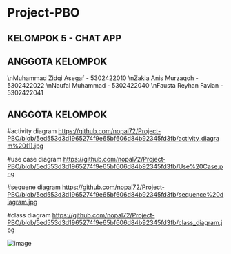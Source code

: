 # Project-PBO
## KELOMPOK 5 - CHAT APP

## ANGGOTA KELOMPOK
\nMuhammad Zidqi Asegaf - 5302422010
\nZakia Anis Murzaqoh - 5302422022
\nNaufal Muhammad - 5302422040
\nFausta Reyhan Favian - 5302422041

## ANGGOTA KELOMPOK
#activity diagram
https://github.com/nopal72/Project-PBO/blob/5ed553d3d1965274f9e65bf606d84b92345fd3fb/activity_diagram%20(1).jpg

#use case diagram
https://github.com/nopal72/Project-PBO/blob/5ed553d3d1965274f9e65bf606d84b92345fd3fb/Use%20Case.png

#sequene diagram
https://github.com/nopal72/Project-PBO/blob/5ed553d3d1965274f9e65bf606d84b92345fd3fb/sequence%20diagram.jpg

#class diagram
https://github.com/nopal72/Project-PBO/blob/5ed553d3d1965274f9e65bf606d84b92345fd3fb/class_diagram.jpg

![image]([https://github.com/thecodebuzz/FileSizePOC/blob/master/TheCodebuzz.png](https://github.com/nopal72/Project-PBO/blob/main/Use%20Case.png)https://github.com/nopal72/Project-PBO/blob/main/Use%20Case.png?raw=true)
